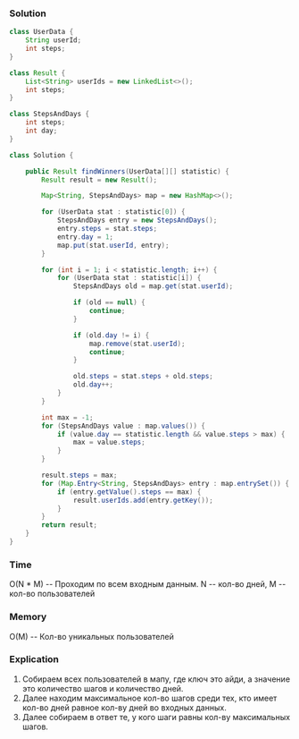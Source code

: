 ### Solution
```java
class UserData {
    String userId;
    int steps;
}

class Result {
    List<String> userIds = new LinkedList<>();
    int steps;
}

class StepsAndDays {
    int steps;
    int day;
}

class Solution {

    public Result findWinners(UserData[][] statistic) {
        Result result = new Result();

        Map<String, StepsAndDays> map = new HashMap<>();

        for (UserData stat : statistic[0]) {
            StepsAndDays entry = new StepsAndDays();
            entry.steps = stat.steps;
            entry.day = 1;
            map.put(stat.userId, entry);
        }

        for (int i = 1; i < statistic.length; i++) {
            for (UserData stat : statistic[i]) {
                StepsAndDays old = map.get(stat.userId);

                if (old == null) {
                    continue;
                }

                if (old.day != i) {
                    map.remove(stat.userId);
                    continue;
                }

                old.steps = stat.steps + old.steps;
                old.day++;
            }
        }

        int max = -1;
        for (StepsAndDays value : map.values()) {
            if (value.day == statistic.length && value.steps > max) {
                max = value.steps;
            }
        }

        result.steps = max;
        for (Map.Entry<String, StepsAndDays> entry : map.entrySet()) {
            if (entry.getValue().steps == max) {
                result.userIds.add(entry.getKey());
            }
        }
        return result;
    }
}
```

### Time
O(N * M) -- Проходим по всем входным данным. N -- кол-во дней, M -- кол-во пользователей
### Memory
O(M) -- Кол-во уникальных пользователей
### Explication
1. Собираем всех пользователей в мапу, где ключ это айди, а значение это количество шагов и количество дней.
2. Далее находим максимальное кол-во шагов среди тех, кто имеет кол-во дней равное кол-ву дней во входных данных.
3. Далее собираем в ответ те, у кого шаги равны кол-ву максимальных шагов.